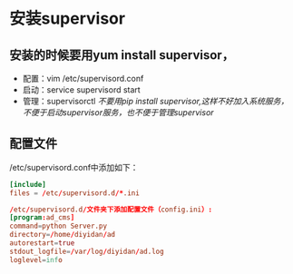 # 安装supervisor

## 安装的时候要用yum install supervisor，
- 配置：vim /etc/supervisord.conf
- 启动：service supervisord start
- 管理：supervisorctl
*不要用pip install supervisor,这样不好加入系统服务，不便于启动supervisor服务，也不便于管理supervisor*

## 配置文件
/etc/supervisord.conf中添加如下：
```conf
[include]
files = /etc/supervisord.d/*.ini

/etc/supervisord.d/文件夹下添加配置文件（config.ini）:
[program:ad_cms]
command=python Server.py
directory=/home/diyidan/ad
autorestart=true
stdout_logfile=/var/log/diyidan/ad.log
loglevel=info
```
